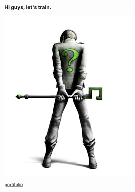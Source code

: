 ### Hi guys, let's train.

<img src="/background.jpg" width="80%" />

[portifolio](https://www.google.com.br)

<!--
**DhieisonMS/DhieisonMS** is a ✨ _special_ ✨ repository because its `README.md` (this file) appears on your GitHub profile.
